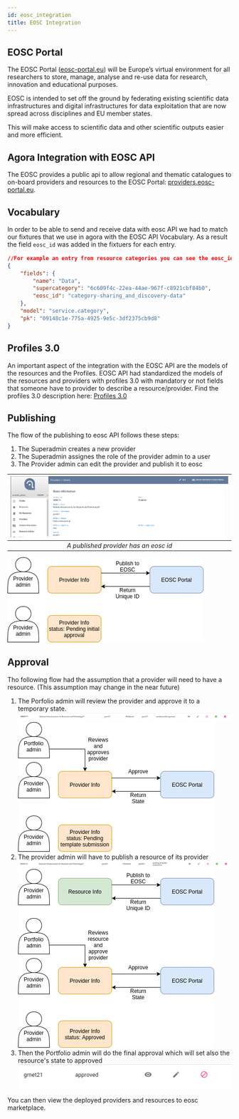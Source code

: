```yaml
---
id: eosc_integration
title: EOSC Integration
---
```


## EOSC Portal

The EOSC Portal ([eosc-portal.eu](https://eosc-portal.eu/)) will be Europe’s virtual environment for all researchers to store, manage, analyse and re-use data for research, innovation and educational purposes.

EOSC is intended to set off the ground by federating existing scientific data infrastructures and digital infrastructures for data exploitation that are now spread across disciplines and EU member states.

This will make access to scientific data and other scientific outputs easier and more efficient.


## Agora Integration with EOSC API

The EOSC provides a public api to allow regional and thematic catalogues to on-board providers and resources to the EOSC Portal: [providers.eosc-portal.eu](https://providers.eosc-portal.eu/developers).


## Vocabulary

In order to be able to send and receive data with eosc API we had to match our fixtures that we use in agora with the EOSC API Vocabulary.
As a result the field `eosc_id` was added in the fixtuers for each entry.
```json
//For example an entry from resource categories you can see the eosc_id in the data model.
{
    "fields": {
        "name": "Data",
        "supercategory": "6c609f4c-22ea-44ae-967f-c8921cbf84b0",
        "eosc_id": "category-sharing_and_discovery-data"
    },
    "model": "service.category",
    "pk": "09148c1e-775a-4925-9e5c-3df2375cb9d8"
}
```


## Profiles 3.0

An important aspect of the integration with the EOSC API are the models of the resources and the Profiles. EOSC API had standardized the models of the resources and providers with profiles 3.0 with mandatory or not fields that someone have to provider to describe a resource/provider.
Find the profiles 3.0 description here: [Profiles 3.0](https://docs.google.com/spreadsheets/d/1o3vhia3Fl1ULbn0CI0nSusZkZ-PDnfvCW_l76c7X4yo/edit#gid=0)


## Publishing

The flow of the publishing to eosc API follows these steps:
1. The Superadmin creates a new provider
2. The Superadmin assignes the role of the provider admin to a user
3. The Provider admin can edit the provider and publish it to eosc

| ![published_provider](assets/published_provider.png) |
|:-------------------------------------:|
| *A published provider has an eosc id* |


![flow_publish](assets/publish_provider_flow.png)

## Approval

Tho following flow had the assumption that a provider will need to have a resource. (This assumption may change in the near future)
1. The Porfolio admin will review the provider and approve it to a temporary state.
   ![pending_initial_approval](assets/pending_initial_approval.png)
   ![flow_publish_approve](assets/first_approve_flow.png)
2. The provider admin will have to publish a resource of its provider
   ![pending_template_submission](assets/pending_template_submission.png)
   ![flow_publish_approve_final](assets/approve_final_provider_flow.png)
3. Then the Portfolio admin will do the final approval which will set also the resource's state to approved
   ![approved](assets/approved.png)

You can then view the deployed providers and resources to eosc marketplace.
